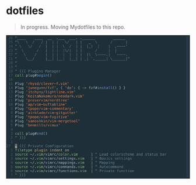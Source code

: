 # dotfiles

> In progress. Moving Mydotfiles to this repo.

![](https://github.com/NicholasLangevin/dotfiles/blob/master/vim.png)

